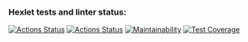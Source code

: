 ### Hexlet tests and linter status:
[![Actions Status](https://github.com/biscof/java-project-78/workflows/hexlet-check/badge.svg)](https://github.com/biscof/java-project-78/actions)
[![Actions Status](https://github.com/biscof/java-project-78/workflows/build-and-test/badge.svg)](https://github.com/biscof/java-project-78/actions)
[![Maintainability](https://api.codeclimate.com/v1/badges/f8ef71f110ec7be5a1f7/maintainability)](https://codeclimate.com/github/biscof/java-project-78/maintainability)
[![Test Coverage](https://api.codeclimate.com/v1/badges/f8ef71f110ec7be5a1f7/test_coverage)](https://codeclimate.com/github/biscof/java-project-78/test_coverage)
